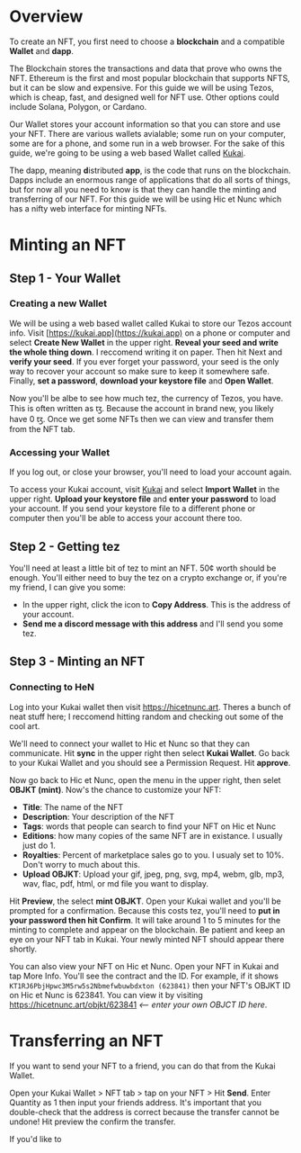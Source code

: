 # Overview
To create an NFT, you first need to choose a **blockchain** and a compatible **Wallet** and **dapp**.

The Blockchain stores the transactions and data that prove who owns the NFT. Ethereum is the first and most popular blockchain that supports NFTS, but it can be slow and expensive. For this guide we will be using Tezos, which is cheap, fast, and designed well for NFT use. Other options could include Solana, Polygon, or Cardano.

Our Wallet stores your account information so that you can store and use your NFT. There are various wallets avialable; some run on your computer, some are for a phone, and some run in a web browser. For the sake of this guide, we're going to be using a web based Wallet called [Kukai](https://wallet.kukai.app). 

The dapp, meaning **d**istributed **app**, is the code that runs on the blockchain. Dapps include an enormous range of applications that do all sorts of things, but for now all you need to know is that they can handle the minting and transferring of our NFT. For this guide we will be using Hic et Nunc which has a nifty web interface for minting NFTs.

# Minting an NFT

## Step 1 - Your Wallet

### Creating a new Wallet
We will be using a web based wallet called Kukai to store our Tezos account info. Visit [https://kukai.app](https://kukai.app) on a phone or computer and select **Create New Wallet** in the upper right. **Reveal your seed and write the whole thing down**. I reccomend writing it on paper. Then hit Next and **verify your seed**. If you ever forget your password, your seed is the only way to recover your account so make sure to keep it somewhere safe. Finally, **set a password**, **download your keystore file** and **Open Wallet**.

Now you'll be albe to see how much tez, the currency of Tezos, you have. This is often written as ꜩ. Because the account in brand new, you likely have 0 ꜩ. Once we get some NFTs then we can view and transfer them from the NFT tab.

### Accessing your Wallet
If you log out, or close your browser, you'll need to load your account again.

To access your Kukai account, visit [Kukai](https://wallet.kukai.app) and select **Import Wallet** in the upper right. **Upload your keystore file** and **enter your password** to load your account. If you send your keystore file to a different phone or computer then you'll be able to access your account there too.

## Step 2 - Getting tez

You'll need at least a little bit of tez to mint an NFT. 50¢ worth should be enough. You'll either need to buy the tez on a crypto exchange or, if you're my friend, I can give you some:
- In the upper right, click the icon to **Copy Address**. This is the address of your account.
- **Send me a discord message with this address** and I'll send you some tez.

## Step 3 - Minting an NFT

### Connecting to HeN
Log into your Kukai wallet then visit https://hicetnunc.art. Theres a bunch of neat stuff here; I reccomend hitting random and checking out some of the cool art.

We'll need to connect your wallet to Hic et Nunc so that they can communicate. Hit **sync** in the upper right then select **Kukai Wallet**. Go back to your Kukai Wallet and you should see a Permission Request. Hit **approve**.

Now go back to Hic et Nunc, open the menu in the upper right, then selet **OBJKT (mint)**. Now's the chance to customize your NFT:

- **Title**: The name of the NFT
- **Description**: Your description of the NFT
- **Tags**: words that people can search to find your NFT on Hic et Nunc
- **Editions**: how many copies of the same NFT are in existance. I usually just do 1.
- **Royalties**: Percent of marketplace sales go to you. I usualy set to 10%. Don't worry to much about this.
- **Upload OBJKT**: Upload your gif, jpeg, png, svg, mp4, webm, glb, mp3, wav, flac, pdf, html, or md file you want to display.

Hit **Preview**, the select **mint OBJKT**. Open your Kukai wallet and you'll be prompted for a confirmation. Because this costs tez, you'll need to **put in your password then hit Confirm**. It will take around 1 to 5 minutes for the minting to complete and appear on the blockchain. Be patient and keep an eye on your NFT tab in Kukai. Your newly minted NFT should appear there shortly.

You can also view your NFT on Hic et Nunc. Open your NFT in Kukai and tap More Info. You'll see the contract and the ID. For example, if it shows 
`KT1RJ6PbjHpwc3M5rw5s2Nbmefwbuwbdxton (623841)`
then your NFT's OBJKT ID on Hic et Nunc is 623841. You can view it by visiting https://hicetnunc.art/objkt/623841 *<-- enter your own OBJCT ID here*.

# Transferring an NFT
If you want to send your NFT to a friend, you can do that from the Kukai Wallet.

Open your Kukai Wallet > NFT tab > tap on your NFT > Hit **Send**. Enter Quantity as 1 then input your friends address. It's important that you double-check that the address is correct because the transfer cannot be undone! Hit preview the confirm the transfer.

If you'd like to 
